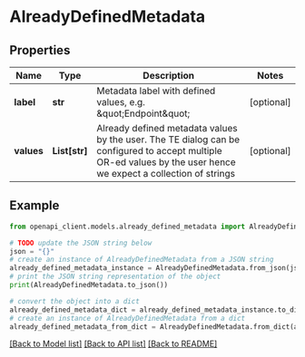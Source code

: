 # AlreadyDefinedMetadata


## Properties

Name | Type | Description | Notes
------------ | ------------- | ------------- | -------------
**label** | **str** | Metadata label with defined values, e.g. \&quot;Endpoint\&quot; | [optional] 
**values** | **List[str]** | Already defined metadata values by the user.  The TE dialog can be configured to accept multiple OR-ed values by the user hence we expect a collection of strings | [optional] 

## Example

```python
from openapi_client.models.already_defined_metadata import AlreadyDefinedMetadata

# TODO update the JSON string below
json = "{}"
# create an instance of AlreadyDefinedMetadata from a JSON string
already_defined_metadata_instance = AlreadyDefinedMetadata.from_json(json)
# print the JSON string representation of the object
print(AlreadyDefinedMetadata.to_json())

# convert the object into a dict
already_defined_metadata_dict = already_defined_metadata_instance.to_dict()
# create an instance of AlreadyDefinedMetadata from a dict
already_defined_metadata_from_dict = AlreadyDefinedMetadata.from_dict(already_defined_metadata_dict)
```
[[Back to Model list]](../README.md#documentation-for-models) [[Back to API list]](../README.md#documentation-for-api-endpoints) [[Back to README]](../README.md)


